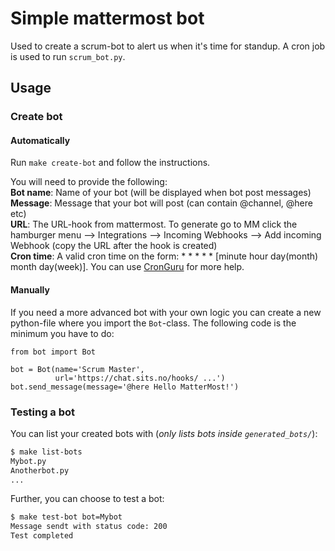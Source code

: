 # Simple mattermost bot
Used to create a scrum-bot to alert us when it's time for standup. A cron job is used to run `scrum_bot.py`.

## Usage
### Create bot
#### Automatically
Run `make create-bot` and follow the instructions.  

You will need to provide the following:  
**Bot name**: Name of your bot (will be displayed when bot post messages)  
**Message**: Message that your bot will post (can contain @channel, @here etc)  
**URL**: The URL-hook from mattermost. To generate go to MM click the hamburger menu --> Integrations --> Incoming Webhooks --> Add incoming Webhook (copy the URL after the hook is created)  
**Cron time**: A valid cron time on the form: * * * * * [minute hour day(month) month day(week)]. You can use [CronGuru](https://crontab.guru/#*_*_*_*_*) for more help.  

#### Manually
If you need a more advanced bot with your own logic you can create a new python-file where you import the `Bot`-class. The following code is the minimum you have to do:  
```python3
from bot import Bot

bot = Bot(name='Scrum Master', 
          url='https://chat.sits.no/hooks/ ...')
bot.send_message(message='@here Hello MatterMost!')
```

### Testing a bot
You can list your created bots with (*only lists bots inside `generated_bots/`*):  
```bash
$ make list-bots
Mybot.py
Anotherbot.py
...
```

Further, you can choose to test a bot:  
```bash
$ make test-bot bot=Mybot
Message sendt with status code: 200
Test completed
```